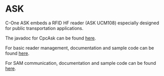 ASK
===

C-One ASK embeds a RFID HF reader (ASK UCM108) especially designed for public transportation applications.

The javadoc for CpcAsk can be found [here](https://github.com/Coppernic/coppernic.github.io/raw/master/assets/CpcAsk-3.0.0-javadoc.jar).

For basic reader management, documentation and sample code can be found [here](https://github.com/Coppernic/AskSample).

For SAM communication, documentation and sample code can be found [here](https://github.com/Coppernic/AskSamSample).
